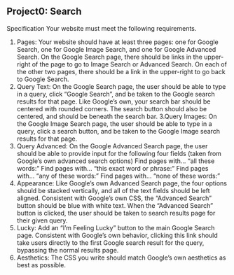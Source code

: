Project0: Search
------------
Specification
Your website must meet the following requirements.

1. Pages: Your website should have at least three pages: one for Google Search, one for Google Image Search, and one for Google Advanced Search.
    On the Google Search page, there should be links in the upper-right of the page to go to Image Search or Advanced Search. On each of the other two pages, there should be a link in the upper-right to go back to Google Search.
2. Query Text: On the Google Search page, the user should be able to type in a query, click “Google Search”, and be taken to the Google search results for that page.
    Like Google’s own, your search bar should be centered with rounded corners. The search button should also be centered, and should be beneath the search bar.
3.Query Images: On the Google Image Search page, the user should be able to type in a query, click a search button, and be taken to the Google Image search results for that page.
4. Query Advanced: On the Google Advanced Search page, the user should be able to provide input for the following four fields (taken from Google’s own advanced search options)
    Find pages with… “all these words:”
    Find pages with… “this exact word or phrase:”
    Find pages with… “any of these words:”
    Find pages with… “none of these words:”
5. Appearance: Like Google’s own Advanced Search page, the four options should be stacked vertically, and all of the text fields should be left aligned.
    Consistent with Google’s own CSS, the “Advanced Search” button should be blue with white text. When the “Advanced Search” button is clicked, the user should be taken to search results page for their given query.
6. Lucky: Add an “I’m Feeling Lucky” button to the main Google Search page. Consistent with Google’s own behavior, clicking this link should take users directly to the first Google search result for the query, bypassing the normal results page.
7. Aesthetics: The CSS you write should match Google’s own aesthetics as best as possible.